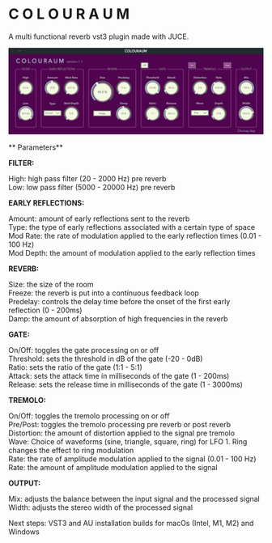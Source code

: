 # C O L O U R A U M

A multi functional reverb vst3 plugin made with JUCE.

![COLOURAUM](https://github.com/bbgreene/COLOURAUM/blob/master/Screenshots/COLOURAUM%20-%20gui.png?raw=true
 "COLOURAUM")
 
 
 
** Parameters**

<b>FILTER:</b>

 High: high pass filter (20 - 2000 Hz) pre reverb\
 Low: low pass filter (5000 - 20000 Hz) pre reverb
 
 <b>EARLY REFLECTIONS:</b>
 
 Amount: amount of early reflections sent to the reverb\
 Type: the type of early reflections associated with a certain type of space\
 Mod Rate: the rate of modulation applied to the early reflection times (0.01 - 100 Hz)\
 Mod Depth: the amount of modulation applied to the early reflection times
 
 <b>REVERB:</b>
 
 Size: the size of the room\
 Freeze: the reverb is put into a continuous feedback loop\
 Predelay: controls the delay time before the onset of the first early reflection (0 - 200ms)\
 Damp: the amount of absorption of high frequencies in the reverb
 
 <b>GATE:</b>
 
 On/Off: toggles the gate processing on or off\
 Threshold: sets the threshold in dB of the gate (-20 - 0dB)\
 Ratio: sets the ratio of the gate (1:1 - 5:1)\
 Attack: sets the attack time in milliseconds of the gate (1 - 200ms)\
 Release: sets the release time in milliseconds of the gate (1 - 3000ms)
 
 
 <b>TREMOLO:</b>
 
 On/Off: toggles the tremolo processing on or off\
 Pre/Post: toggles the tremolo processing pre reverb or post reverb\
 Distortion: the amount of distortion applied to the signal pre tremolo\
 Wave: Choice of waveforms (sine, triangle, square, ring) for LFO 1. Ring changes the effect to ring modulation\
 Rate: the rate of amplitude modulation applied to the signal (0.01 - 100 Hz)\
 Rate: the amount of amplitude modulation applied to the signal
 
 <b>OUTPUT:</b>
 
 Mix: adjusts the balance between the input signal and the processed signal\
 Width: adjusts the stereo width of the processed signal
 
 Next steps: VST3 and AU installation builds for macOs (Intel, M1, M2) and Windows
